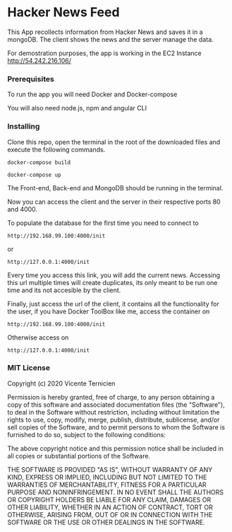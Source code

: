 # Hacker News Feed

This App recollects information from Hacker News and saves it in a mongoDB. The client shows the news and the server manage the data.

For demostration purposes, the app is working in the EC2 Instance http://54.242.216.106/

### Prerequisites

To run the app you will need Docker and Docker-compose

You will also need node.js, npm and angular CLI

### Installing

Clone this repo, open the terminal in the root of the downloaded files and execute the following commands.

```
docker-compose build

docker-compose up
```

The Front-end, Back-end and MongoDB should be running in the terminal.

Now you can access the client and the server in their respective ports 80 and 4000.

To populate the database for the first time you need to connect to

```
http://192.168.99.100:4000/init
```
or
```
http://127.0.0.1:4000/init
```

Every time you access this link, you will add the current news. Accessing this url multiple times will create duplicates, its only meant to be run one time and its not accesible by the client.

Finally, just access the url of the client, it contains all the functionality for the user, if you have Docker ToolBox like me, access the container on

```
http://192.168.99.100:4000/init
```
Otherwise access on
```
http://127.0.0.1:4000/init
```

### MIT License

Copyright (c) 2020 Vicente Ternicien

Permission is hereby granted, free of charge, to any person obtaining a copy
of this software and associated documentation files (the "Software"), to deal
in the Software without restriction, including without limitation the rights
to use, copy, modify, merge, publish, distribute, sublicense, and/or sell
copies of the Software, and to permit persons to whom the Software is
furnished to do so, subject to the following conditions:

The above copyright notice and this permission notice shall be included in all
copies or substantial portions of the Software.

THE SOFTWARE IS PROVIDED "AS IS", WITHOUT WARRANTY OF ANY KIND, EXPRESS OR
IMPLIED, INCLUDING BUT NOT LIMITED TO THE WARRANTIES OF MERCHANTABILITY,
FITNESS FOR A PARTICULAR PURPOSE AND NONINFRINGEMENT. IN NO EVENT SHALL THE
AUTHORS OR COPYRIGHT HOLDERS BE LIABLE FOR ANY CLAIM, DAMAGES OR OTHER
LIABILITY, WHETHER IN AN ACTION OF CONTRACT, TORT OR OTHERWISE, ARISING FROM,
OUT OF OR IN CONNECTION WITH THE SOFTWARE OR THE USE OR OTHER DEALINGS IN THE
SOFTWARE.
